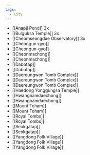 ```yaml
---
tags:
  - City
---
```


- [[Anapji Pond]] 3x
- [[Bulguksa Temple]] 3x
- [[Cheomseongdae Observatory]] 3x
- [[Cheongun-gyo]]
- [[Cheongun-gyo]]
- [[Cheonmachong]]
- [[Cheonmachong]]
- [[Dabotap]]
- [[Dabotap]]
- [[Daereungwon Tomb Complex]]
- [[Daereungwon Tomb Complex]]
- [[Daereungwon Tomb Complex]]
- [[Haedong Yonggungsa Temple]]
- [[Hwangnamdaechong]]
- [[Hwangnamdaechong]]
- [[Mount Toham]]
- [[Mount Toham]]
- [[Royal Tombs]]
- [[Royal Tombs]]
- [[Seokgatap]]
- [[Seokgatap]]
- [[Yangdong Folk Village]]
- [[Yangdong Folk Village]]
- [[Yangdong Folk Village]]
